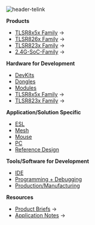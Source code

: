 
![header-telink]({{site.baseurl}}/big-header.jpg)

**Products**
- [TLSR8x5x Family](https://telinkgithub.github.io/TLSR8x5x-Family/ "TLSR8x5x") →
- [TLSR826x Family](https://telinkgithub.github.io/TLSR826x-Family/ "TLSR826x") →
- [TLSR823x Family](https://telinkgithub.github.io/TLSR823x-Family/ "TLSR823x") →
- [2.4G-SoC-Family](https://telinkgithub.github.io/2.4G-SoC-Family/ "2.4G-SoC") →

**Hardware for Development**
- [DevKits](https://telinkgithub.github.io/DevKits/ "DevKits") 
- [Dongles](https://telinkgithub.github.io/Dongles/ "Dongles") 
- [Modules](https://telinkgithub.github.io/Modules/ "Mouse")
- [TLSR8x5x Family](http://wiki.telink-semi.cn/dokuwiki/doku.php?id=menu:hardware:generic_boards "TLSR8x5x") →
- [TLSR823x Family](http://wiki.telink-semi.cn/dokuwiki/doku.php?id=menu:hardware:tlsr8232_boards "TLSR823x") →

**Application/Solution Specific**
- [ESL](https://telinkgithub.github.io/ESL/ "ESL") 
- [Mesh](https://telinkgithub.github.io/Mesh/ "Mesh") 
- [Mouse](https://telinkgithub.github.io/Mouse/ "Mouse") 
- [PC](https://telinkgithub.github.io/PC/ "PC") 
- [Reference Design](https://telinkgithub.github.io/PC/ "Reference Design")

**Tools/Software for Development**
- [IDE](http://wiki.telink-semi.cn/dokuwiki/doku.php?id=menu:tools:ide_quick_start "IDE-SDK") 
- [Programming + Debugging](http://wiki.telink-semi.cn/dokuwiki/doku.php?id=menu:tools:telink_bdt "Testing-Debugging") 
- [Production/Manufacturing](https://telinkgithub.github.io/Production-Manufacturing/ "Testing-Debugging") 

**Resources**
- [Product Briefs](https://telinkgithub.github.io/item-4/ "ESL") →
- [Application Notes](https://telinkgithub.github.io/item-4/ "Mesh") →


